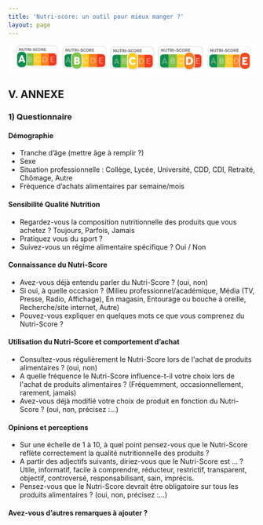 ```yaml
--- 
title: 'Nutri-score: un outil pour mieux manger ?'
layout: page
--- 
```


![screenshot](declinaison-logo-nutriscore.jpg)
## V. ANNEXE
### 1) Questionnaire

#### Démographie
- Tranche d’âge (mettre âge à remplir ?)
- Sexe
- Situation professionnelle : Collège, Lycée, Université, CDD, CDI, Retraité, Chômage, Autre
- Fréquence d’achats alimentaires par semaine/mois

#### Sensibilité Qualité Nutrition
- Regardez-vous la composition nutritionnelle des produits que vous achetez ? Toujours, Parfois, Jamais 
- Pratiquez vous du sport ? 
- Suivez-vous un régime alimentaire spécifique ? Oui / Non

#### Connaissance du Nutri-Score
- Avez-vous déjà entendu parler du Nutri-Score ? (oui, non)
- Si oui, à quelle occasion ? (Milieu professionnel/académique, Média (TV, Presse, Radio, Affichage), En magasin, Entourage ou bouche à oreille, Recherche/site internet, Autre)
- Pouvez-vous expliquer en quelques mots ce que vous comprenez du Nutri-Score ?

#### Utilisation du Nutri-Score et comportement d’achat
- Consultez-vous régulièrement le Nutri-Score lors de l'achat de produits alimentaires ? (oui, non)
- A quelle fréquence le Nutri-Score influence-t-il votre choix lors de l'achat de produits alimentaires ? (Fréquemment, occasionnellement, rarement, jamais)
- Avez-vous déjà modifié votre choix de produit en fonction du Nutri-Score ? (oui, non, précisez :…)

#### Opinions et perceptions
- Sur une échelle de 1 à 10, à quel point pensez-vous que le Nutri-Score reflète correctement la qualité nutritionnelle des produits ?
- A partir des adjectifs suivants, diriez-vous que le Nutri-Score est … ?
Utile, informatif, facile à comprendre, réducteur, restrictif, transparent, objectif, controversé, responsabilisant, sain, imprécis.
- Pensez-vous que le Nutri-Score devrait être obligatoire sur tous les produits alimentaires ? (oui, non, précisez :...)

#### Avez-vous d’autres remarques à ajouter ?
